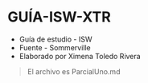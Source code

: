 # GUÍA-ISW-XTR
* Guía de estudio - ISW
* Fuente - Sommerville
* Elaborado por Ximena Toledo Rivera
> El archivo es ParcialUno.md
